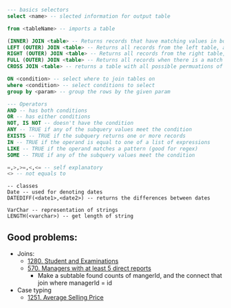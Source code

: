 ```sql
--- basics selectors
select <name> -- slected information for output table

from <tableName> -- imports a table

(INNER) JOIN <table> -- Returns records that have matching values in both tables
LEFT (OUTER) JOIN <table> -- Returns all records from the left table, and the matched records from the right table
RIGHT (OUTER) JOIN <table> -- Returns all records from the right table, and the matched records from the left table DO NOT USE THIS OFTEN
FULL (OUTER) JOIN <table> -- Returns all records when there is a match in either left or right table
CROSS JOIN <table> -- returns a table with all possible permuations of rows from each table

ON <condition> -- select where to join tables on
where <condition> -- select conditions to select
group by <param> -- group the rows by the given param
```

```sql 
--- Operators
AND -- has both conditions
OR -- has either conditions
NOT, IS NOT -- doesn't have the condition
ANY -- TRUE if any of the subquery values meet the condition	
EXISTS -- TRUE if the subquery returns one or more records
IN -- TRUE if the operand is equal to one of a list of expressions
LIKE -- TRUE if the operand matches a pattern (good for regex)
SOME -- TRUE if any of the subquery values meet the condition

=,>,>=,<,<= -- self explanatory
<> -- not equals to
```

```
-- classes
Date -- used for denoting dates
DATEDIFF(<date1>,<date2>) -- returns the differences between dates

VarChar -- representation of strings
LENGTH(<varchar>) -- get length of string
```

## Good problems:
* Joins:
	* [1280. Student and Examinations](https://leetcode.com/problems/students-and-examinations/description/?envType=study-plan-v2&envId=top-sql-50)
	* [570. Managers with at least 5 direct reports](https://leetcode.com/problems/managers-with-at-least-5-direct-reports/submissions/1497923714/?envType=study-plan-v2&envId=top-sql-50)
		* Make a subtable found counts of mangerId, and the connect that join where managerId = id
* Case typing
	* [1251. Average Selling Price](https://leetcode.com/problems/average-selling-price/description/?envType=study-plan-v2&envId=top-sql-50)
